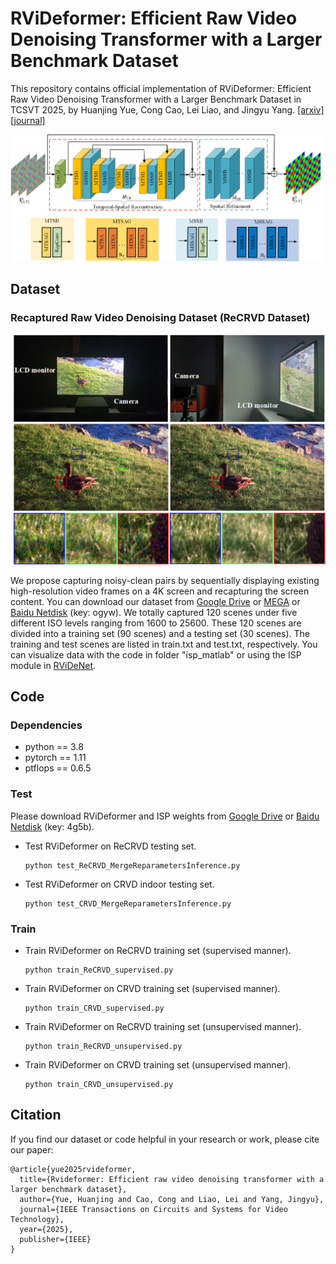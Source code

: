 # RViDeformer: Efficient Raw Video Denoising Transformer with a Larger Benchmark Dataset

This repository contains official implementation of RViDeformer: Efficient Raw Video Denoising Transformer with a Larger Benchmark Dataset in TCSVT 2025, by Huanjing Yue, Cong Cao, Lei Liao, and Jingyu Yang. [[arxiv]](https://arxiv.org/abs/2305.00767) [[journal]](https://ieeexplore.ieee.org/document/10935691)

<p align="center">
  <img width="800" src="figures/framework.png">
</p>

## Dataset
### Recaptured Raw Video Denoising Dataset (ReCRVD Dataset)

<p align="center">
  <img width="600" src="figures/capture_device.png">
</p>

We propose capturing noisy-clean pairs by sequentially displaying existing high-resolution video frames on a 4K screen and recapturing the screen content. You can download our dataset from [Google Drive](https://drive.google.com/drive/folders/1aLrW1ssGmT2V_vOdrIL9q9dH-4mVb5zq?usp=sharing) or [MEGA](https://mega.nz/folder/0IxTTaAL#9Oxb87ZG0z6zNh1Q1LL5zQ) or [Baidu Netdisk](https://pan.baidu.com/s/1XWn-SFpP2v55Qh-fxQqmQQ) (key: ogyw). We totally captured 120 scenes under five different ISO levels ranging from 1600 to 25600. These 120 scenes are divided into a training set (90 scenes) and a testing set (30 scenes). The training and test scenes are listed in train.txt and test.txt, respectively. You can visualize data with the code in folder "isp_matlab" or using the ISP module in [RViDeNet](https://github.com/cao-cong/RViDeNet).

## Code

### Dependencies

- python == 3.8
- pytorch == 1.11
- ptflops == 0.6.5

### Test
Please download 
RViDeformer and ISP weights from [Google Drive](https://drive.google.com/drive/folders/1HJuJfofg3hsoPB3yHJCkfeel2Uf53ejF?usp=sharing) or [Baidu Netdisk](https://pan.baidu.com/s/14srTNWoeEgyn7gL2WUpoFQ) (key: 4g5b).
- Test RViDeformer on ReCRVD testing set.
  ```
  python test_ReCRVD_MergeReparametersInference.py
  ```
- Test RViDeformer on CRVD indoor testing set.
  ```
  python test_CRVD_MergeReparametersInference.py
  ```
### Train
- Train RViDeformer on ReCRVD training set (supervised manner).
  ```
  python train_ReCRVD_supervised.py
  ```
- Train RViDeformer on CRVD training set (supervised manner).
  ```
  python train_CRVD_supervised.py
  ```
- Train RViDeformer on ReCRVD training set (unsupervised manner).
  ```
  python train_ReCRVD_unsupervised.py
  ```
- Train RViDeformer on CRVD training set (unsupervised manner).
  ```
  python train_CRVD_unsupervised.py
  ```

## Citation

If you find our dataset or code helpful in your research or work, please cite our paper:
```
@article{yue2025rvideformer,
  title={Rvideformer: Efficient raw video denoising transformer with a larger benchmark dataset},
  author={Yue, Huanjing and Cao, Cong and Liao, Lei and Yang, Jingyu},
  journal={IEEE Transactions on Circuits and Systems for Video Technology},
  year={2025},
  publisher={IEEE}
}
```